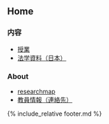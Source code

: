 
## Home

### 内容

- [授業](/courses/)
- [法学資料（日本）](/law/jp/)


### About

- [researchmap](https://researchmap.jp/tkswd)
- [教員情報（連絡先）](https://www.tokoha-u.ac.jp/teachers/law/nomology/wada/) 

<!--
---

[ホーム](/) | [授業](/courses/) | [法学資料（日本）](/law/jp/)
-->



{% include_relative footer.md %}
